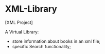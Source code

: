 # XML-Library
[XML Project]

A Virtual Library:
- store information about books in an xml file;
- specific Search functionality;
